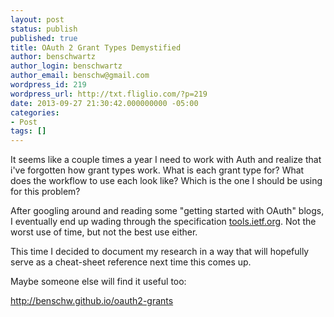 ```yaml
---
layout: post
status: publish
published: true
title: OAuth 2 Grant Types Demystified
author: benschwartz
author_login: benschwartz
author_email: benschw@gmail.com
wordpress_id: 219
wordpress_url: http://txt.fliglio.com/?p=219
date: 2013-09-27 21:30:42.000000000 -05:00
categories:
- Post
tags: []
---
```

It seems like a couple times a year I need to work with Auth and realize that i've forgotten how grant types work. What is each grant type for? What does the workflow to use each look like? Which is the one I should be using for this problem?

<!--more-->

After googling around and reading some "getting started with OAuth" blogs, I eventually end up wading through the specification <a href="http://tools.ietf.org/html/draft-ietf-oauth-v2-31" target="_blank">tools.ietf.org</a>. Not the worst use of time, but not the best use either.

This time I decided to document my research in a way that will hopefully serve as a cheat-sheet reference next time this comes up.

Maybe someone else will find it useful too:

<a href="http://benschw.github.io/oauth2-grants" target="_blank">http://benschw.github.io/oauth2-grants</a>
